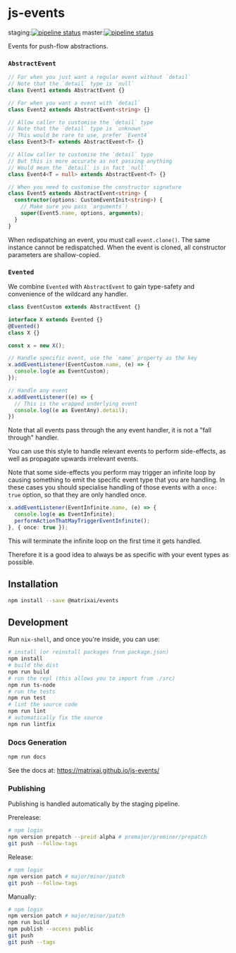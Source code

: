 # js-events

staging:[![pipeline status](https://gitlab.com/MatrixAI/open-source/js-events/badges/staging/pipeline.svg)](https://gitlab.com/MatrixAI/open-source/js-events/commits/staging)
master:[![pipeline status](https://gitlab.com/MatrixAI/open-source/js-events/badges/master/pipeline.svg)](https://gitlab.com/MatrixAI/open-source/js-events/commits/master)

Events for push-flow abstractions.

### `AbstractEvent`

```ts
// For when you just want a regular event without `detail`
// Note that the `detail` type is `null`
class Event1 extends AbstractEvent {}

// For when you want a event with `detail`
class Event2 extends AbstractEvent<string> {}

// Allow caller to customise the `detail` type
// Note that the `detail` type is `unknown`
// This would be rare to use, prefer `Event4`
class Event3<T> extends AbstractEvent<T> {}

// Allow caller to customise the `detail` type
// But this is more accurate as not passing anything
// Would mean the `detail` is in fact `null`
class Event4<T = null> extends AbstractEvent<T> {}

// When you need to customise the constructor signature
class Event5 extends AbstractEvent<string> {
  constructor(options: CustomEventInit<string>) {
    // Make sure you pass `arguments`!
    super(Event5.name, options, arguments);
  }
}
```

When redispatching an event, you must call `event.clone()`. The same instance cannot be redispatched. When the event is cloned, all constructor parameters are shallow-copied.

### `Evented`

We combine `Evented` with `AbstractEvent` to gain type-safety and convenience of the wildcard any handler.

```ts
class EventCustom extends AbstractEvent {}

interface X extends Evented {}
@Evented()
class X {}

const x = new X();

// Handle specific event, use the `name` property as the key
x.addEventListener(EventCustom.name, (e) => {
  console.log(e as EventCustom);
});

// Handle any event
x.addEventListener((e) => {
  // This is the wrapped underlying event
  console.log((e as EventAny).detail);
})
```

Note that all events pass through the any event handler, it is not a "fall through" handler.

You can use this style to handle relevant events to perform side-effects, as well as propagate upwards irrelevant events.

Note that some side-effects you perform may trigger an infinite loop by causing something to emit the specific event type that you are handling. In these cases you should specialise handling of those events with a `once: true`  option, so that they are only handled once.

```ts
x.addEventListener(EventInfinite.name, (e) => {
  console.log(e as EventInfinite);
  performActionThatMayTriggerEventInfinite();
}, { once: true });
```

This will terminate the infinite loop on the first time it gets handled.

Therefore it is a good idea to always be as specific with your event types as possible.

## Installation

```sh
npm install --save @matrixai/events
```

## Development

Run `nix-shell`, and once you're inside, you can use:

```sh
# install (or reinstall packages from package.json)
npm install
# build the dist
npm run build
# run the repl (this allows you to import from ./src)
npm run ts-node
# run the tests
npm run test
# lint the source code
npm run lint
# automatically fix the source
npm run lintfix
```

### Docs Generation

```sh
npm run docs
```

See the docs at: https://matrixai.github.io/js-events/

### Publishing

Publishing is handled automatically by the staging pipeline.

Prerelease:

```sh
# npm login
npm version prepatch --preid alpha # premajor/preminor/prepatch
git push --follow-tags
```

Release:

```sh
# npm login
npm version patch # major/minor/patch
git push --follow-tags
```

Manually:

```sh
# npm login
npm version patch # major/minor/patch
npm run build
npm publish --access public
git push
git push --tags
```
